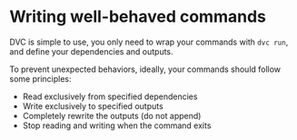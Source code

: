 # Writing well-behaved commands

DVC is simple to use, you only need to wrap your commands with `dvc run`, and
define your dependencies and outputs.

To prevent unexpected behaviors, ideally, your commands should follow some
principles:

- Read exclusively from specified dependencies
- Write exclusively to specified outputs
- Completely rewrite the outputs (do not append)
- Stop reading and writing when the command exits
